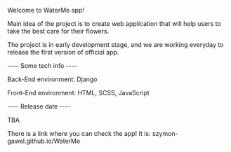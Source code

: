 Welcome to WaterMe app!

Main idea of the project is to create web application that will help users to take the best care for their flowers.

The project is in early development stage, and we are working everyday to release the first version of official app.

---- Some tech info ----

Back-End environment: Django

Front-End environment: HTML, SCSS, JavaScript

---- Release date ----

TBA

There is a link where you can check the app! It is: szymon-gawel.github.io/WaterMe


